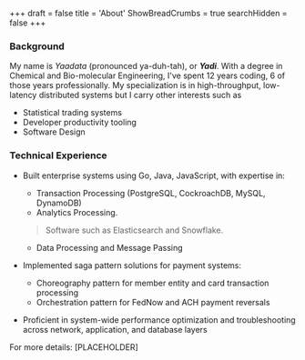 +++
draft = false
title = 'About'
ShowBreadCrumbs = true
searchHidden = false
+++

### Background

My name is _Yaadata_ (pronounced ya-duh-tah), or ***Yadi***. With a degree in Chemical and Bio-molecular Engineering, I've spent 12 years coding,  6 of those years professionally. My specialization is in high-throughput, low-latency distributed systems but I carry other interests such as

- Statistical trading systems
- Developer productivity tooling
- Software Design

### Technical Experience

- Built enterprise systems using Go, Java, JavaScript, with expertise in:
    - Transaction Processing (PostgreSQL, CockroachDB, MySQL, DynamoDB)
    - Analytics Processing. 
   
    > Software such as Elasticsearch and Snowflake.
    - Data Processing and Message Passing 
- Implemented saga pattern solutions for payment systems:
    - Choreography pattern for member entity and card transaction processing
    - Orchestration pattern for FedNow and ACH payment reversals
- Proficient in system-wide performance optimization and troubleshooting across network, application, and database layers

For more details: [PLACEHOLDER]


